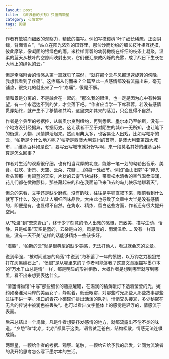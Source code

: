 ```yaml
---
layout: post
title: 《流浪者的乡愁》只值两颗星
category: 心情文字
tags: 阅读
---
```


作者有敏锐而细致的观察力，精致的描写。例如写橄榄树“叶子细长稀疏，正面阴绿，背面青白”，“站立在阳光浓烈的田野里，那沙沙而纷纷的细长枝叶相互抚摸，彼此摩挲，像凝固的银绿色的雨。米粒样青碧的幼弱橄榄在纤细的枝条上凝聚，温柔的蓝天从枝叶的空隙间映射出来，它们便汇聚成闪烁的光雾，成了烈日下生长在大地上的绿色的云。”

但是牵强附会的情感从第一篇就见了端倪，“就在那个云与风都迅速旋转的傍晚，我想我看到了疼痛”。这疼痛从何而来？全篇至此一点感情都没有流露出来，毫无铺垫，很突兀的就出来了一个“疼痛”，很是不解。

情和景是分离的，不是融合在一起的。“那么我的眼泪，也一定是因为心中有种渴望，有一个永远达不到的梦，才会落下吧。“作者应当学一下席慕蓉，若没有感情贯穿始终，就产生不了移情和共鸣，这里突如其来的落泪，只会显得不自然。

作者是个典型的考据控，从新奥尔良到纽约，再到悉尼、墨尔本乃至帕斯，没有一个地方没引经据典，考据历史。这让读者不至于对陌生的城市一无所知，也让笔下的街道、人物、风情鲜活起来。然而用典太多，也容易让人出戏，比如写帕斯的云，“帕斯是个什么地方呢？‘帕斯是西澳大利亚州的首府，是澳大利亚第四大城市……’维基百科如是说”，要写云写城市就好好写啊，来一段莫名其妙的维基百科算是怎么回事？

作者对生活的观察很仔细，也有相当深厚的功底，能够一笔一划的勾勒出音乐、美食、狂欢、街景、天空、云朵、花瓣……的每一处细节。例如“金山旧梦”中“仰头看头顶那一角碧蓝的天空，片状的云雾飞快游移，带着松木清香的空气温柔湿润，花儿们都在微微颤抖，那些藏起来的和在我面前飞来飞去的鸟儿快乐地聊着天”。

但总的来看，文字还是缺少磨练，没有韵味，往往是平铺直叙下来，眼前看到什么就写下什么，没办法让人细细回味品尝。大由此也导致了文章中大半是没有感情的，即便是有，也显得不自然。在隽永、精炼、留白这些方面，作者还有很大提升空间。

从“轮渡”到“恋恋青山”，终于少了刻意的令人出戏的感慨，景致美，描写生动，恬静。只是如果“天空是蓝的，云朵是白的，风是暖的，雨滴温柔……没有一样瑕疵，没有一天不美”这样的话能够精炼一些该多好。

”海趣“，“帕斯的云”就是很典型的缺少美感，无法打动人，看过就会忘的文章。

说到牵强，“被时间遗忘的角落”中说到“海积蓄了一年的愤恨，以万钧之力狠狠拍打在灰黑礁石上”，“愤恨”是从哪里来的？作者可能答我？这篇文章跟描写墨尔本的“万水千山总是情”一样，都是明显的形神俱散，大概作者是想到哪里就写到哪里，看不出来想要表达什么。

“情迷博物馆”中写”那些细长的瓶瓶罐罐，在温润的橘黄暖灯下透着莹莹的光，婉约如秦淮河两岸的美丽女子，静默着，低垂眼帘，对那些时光那些人那些故事那些过往不讲一字。浅口的青花小碗碟们排出活泼的队列，悄悄交头接耳，多少秘密在无言的传说中被润色被丢失“。也可以看出文字整体上的感觉是轻浮的，情感流于表面。

后来总结出一个规律，凡是作者想要抒发感情的地方，就都流露出不伦不类的味道。“乡愁”和“北京，北京”都属于这类。语言贫乏苍白，结构松散，情感无法连缀成篇。

两颗星，一颗给作者的考据、观察、笔触，一颗给它给予我的启发，让同为流浪者的我开始思考怎么写下墨尔本的生活。
